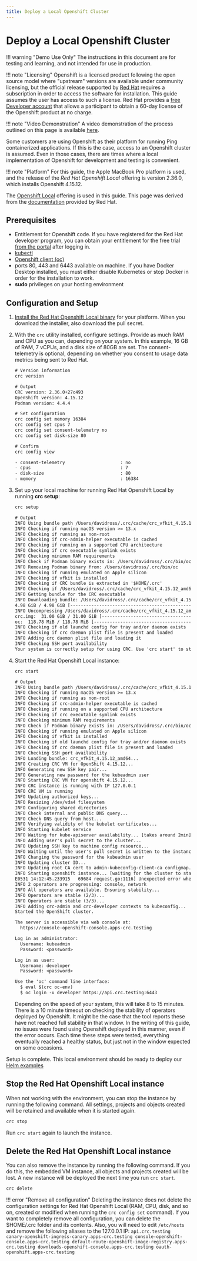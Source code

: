 ```yaml
---
title: Deploy a Local Openshift Cluster
---
```

# Deploy a Local Openshift Cluster

!!! warning "Demo Use Only"
    The instructions in this document are for testing and learning, and not intended for use in production.

!!! note "Licensing"
    Openshift is a licensed product following the open source model where "upstream" versions are available under community licensing, but the official release supported by [Red Hat](https://www.redhat.com/en) requires a subscription in order to access the software for installation.  This guide assumes the user has access to such a license.  Red Hat provides a [free Developer account](https://developers.redhat.com/blog/2016/03/31/no-cost-rhel-developer-subscription-now-available) that allows a participant to obtain a 60-day license of the Openshift product at no charge.

!!! note "Video Demonstration"
    A video demonstration of the process outlined on this page is available [here](https://videos.pingidentity.com/detail/videos/devops/video/6319613511112/openshift-local-demonstration).

Some customers are using Openshift as their platform for running Ping containerized applications.  If this is the case, access to an Openshift cluster is assumed.  Even in those cases, there are times where a local implementation of Openshift for development and testing is convenient.  

!!! note "Platform"
    For this guide, the Apple MacBook Pro platform is used, and the release of the _Red Hat Openshift Local_ offering is version 2.36.0, which installs Openshift 4.15.12.

The [Openshift Local](https://access.redhat.com/documentation/en-us/red_hat_openshift_local/2.29) offering is used in this guide. This page was derived from the [documentation](https://access.redhat.com/documentation/en-us/red_hat_openshift_local/2.29/html/getting_started_guide/index) provided by Red Hat.

## Prerequisites

* Entitlement for Openshift code.  If you have registered for the Red Hat developer program, you can obtain your entitlement for the free trial [from the portal](https://developers.redhat.com/products/openshift/download) after logging in.
* [kubectl](https://kubernetes.io/docs/tasks/tools/#kubectl)
* [Openshift client (oc)](https://access.redhat.com/documentation/en-us/openshift_container_platform/4.14/html-single/cli_tools/index#cli-getting-started)
* ports 80, 443 and 6443 available on machine. If you have Docker Desktop installed, you must either disable Kubernetes or stop Docker in order for the installation to work.
* **sudo** privileges on your hosting environment

## Configuration and Setup

1. [Install the Red Hat Openshift Local binary](https://console.redhat.com/openshift/create/local) for your platform. When you download the installer, also download the pull secret.

1. With the `crc` utility installed, configure settings.  Provide as much RAM and CPU as you can, depending on your system.  In this example, 16 GB of RAM, 7 vCPUs, and a disk size of 80GB are set.  The consent-telemetry is optional, depending on whether you consent to usage data metrics being sent to Red Hat.

    ```txt
    # Version information
    crc version

    # Output
    CRC version: 2.36.0+27c493
    OpenShift version: 4.15.12
    Podman version: 4.4.4

    # Set configuration
    crc config set memory 16384
    crc config set cpus 7
    crc config set consent-telemetry no
    crc config set disk-size 80

    # Confirm
    crc config view

    - consent-telemetry                     : no
    - cpus                                  : 7
    - disk-size                             : 80
    - memory                                : 16384
    ```

1. Set up your local machine for running Red Hat Openshift Local by running **crc setup**:

    ```txt
    crc setup

    # Output
    INFO Using bundle path /Users/davidross/.crc/cache/crc_vfkit_4.15.12_amd64.crcbundle
    INFO Checking if running macOS version >= 13.x
    INFO Checking if running as non-root
    INFO Checking if crc-admin-helper executable is cached
    INFO Checking if running on a supported CPU architecture
    INFO Checking if crc executable symlink exists
    INFO Checking minimum RAM requirements
    INFO Check if Podman binary exists in: /Users/davidross/.crc/bin/oc
    INFO Removing Podman binary from: /Users/davidross/.crc/bin/oc
    INFO Checking if running emulated on Apple silicon
    INFO Checking if vfkit is installed
    INFO Checking if CRC bundle is extracted in '$HOME/.crc'
    INFO Checking if /Users/davidross/.crc/cache/crc_vfkit_4.15.12_amd64.crcbundle exists
    INFO Getting bundle for the CRC executable
    INFO Downloading bundle: /Users/davidross/.crc/cache/crc_vfkit_4.15.12_amd64.crcbundle...
    4.98 GiB / 4.98 GiB [--------------------------------------------------------------------------------] 100.00% 15.22 MiB/s
    INFO Uncompressing /Users/davidross/.crc/cache/crc_vfkit_4.15.12_amd64.crcbundle
    crc.img:  31.00 GiB / 31.00 GiB [--------------------------------------------------------------------------------] 100.00%
    oc:  118.78 MiB / 118.78 MiB [-----------------------------------------------------------------------------------] 100.00%
    INFO Checking if old launchd config for tray and/or daemon exists
    INFO Checking if crc daemon plist file is present and loaded
    INFO Adding crc daemon plist file and loading it
    INFO Checking SSH port availability
    Your system is correctly setup for using CRC. Use 'crc start' to start the instance
    ```

1. Start the Red Hat Openshift Local instance:

    ```txt
    crc start
 
    # Output
    INFO Using bundle path /Users/davidross/.crc/cache/crc_vfkit_4.15.12_amd64.crcbundle
    INFO Checking if running macOS version >= 13.x
    INFO Checking if running as non-root
    INFO Checking if crc-admin-helper executable is cached
    INFO Checking if running on a supported CPU architecture
    INFO Checking if crc executable symlink exists
    INFO Checking minimum RAM requirements
    INFO Check if Podman binary exists in: /Users/davidross/.crc/bin/oc
    INFO Checking if running emulated on Apple silicon
    INFO Checking if vfkit is installed
    INFO Checking if old launchd config for tray and/or daemon exists
    INFO Checking if crc daemon plist file is present and loaded
    INFO Checking SSH port availability
    INFO Loading bundle: crc_vfkit_4.15.12_amd64...
    INFO Creating CRC VM for OpenShift 4.15.12...
    INFO Generating new SSH key pair...
    INFO Generating new password for the kubeadmin user
    INFO Starting CRC VM for openshift 4.15.12...
    INFO CRC instance is running with IP 127.0.0.1
    INFO CRC VM is running
    INFO Updating authorized keys...
    INFO Resizing /dev/vda4 filesystem
    INFO Configuring shared directories
    INFO Check internal and public DNS query...
    INFO Check DNS query from host...
    INFO Verifying validity of the kubelet certificates...
    INFO Starting kubelet service
    INFO Waiting for kube-apiserver availability... [takes around 2min]
    INFO Adding user's pull secret to the cluster...
    INFO Updating SSH key to machine config resource...
    INFO Waiting until the user's pull secret is written to the instance disk...
    INFO Changing the password for the kubeadmin user
    INFO Updating cluster ID...
    INFO Updating root CA cert to admin-kubeconfig-client-ca configmap...
    INFO Starting openshift instance... [waiting for the cluster to stabilize]
    E0531 14:12:45.233915   69684 request.go:1116] Unexpected error when reading response body: net/http: request canceled (Client.Timeout or context cancellation while reading body)
    INFO 2 operators are progressing: console, network
    INFO All operators are available. Ensuring stability...
    INFO Operators are stable (2/3)...
    INFO Operators are stable (3/3)...
    INFO Adding crc-admin and crc-developer contexts to kubeconfig...
    Started the OpenShift cluster.
    
    The server is accessible via web console at:
      https://console-openshift-console.apps-crc.testing
    
    Log in as administrator:
      Username: kubeadmin
      Password: <password>
    
    Log in as user:
      Username: developer
      Password: <password>
    
    Use the 'oc' command line interface:
      $ eval $(crc oc-env)
      $ oc login -u developer https://api.crc.testing:6443
    ```

    Depending on the speed of your system, this will take 8 to 15 minutes.  There is a 10 minute timeout on checking the stability of operators deployed by Openshift.  It might be the case that the tool reports these have not reached full stability in that window.  In the writing of this guide, no issues were found using Openshift deployed in this manner, even if the error occurs.  Each time these steps were tested, everything eventually reached a healthy status, but just not in the window expected on some occasions.

Setup is complete.  This local environment should be ready to deploy our [Helm examples](./deployHelm.md)

## Stop the Red Hat Openshift Local instance

When not working with the environment, you can stop the instance by running the following command.  All settings, projects and objects created will be retained and available when it is started again.

```sh
crc stop
```

Run `crc start` again to launch the instance.

## Delete the Red Hat Openshift Local instance

You can also remove the instance by running the following command.  If you do this, the embedded VM instance, all objects and projects created will be lost.  A new instance will be deployed the next time you run `crc start`.

```sh
crc delete
```

!!! error "Remove all configuration"
    Deleting the instance does not delete the configuration settings for Red Hat Openshift Local (RAM, CPU, disk, and so on, created or modified when running the `crc config set` command).  If you want to completely remove all configuration, you can delete the $HOME/.crc folder and its contents.  Also, you will need to edit `/etc/hosts` and remove the following aliases to the 127.0.0.1 IP: `api.crc.testing canary-openshift-ingress-canary.apps-crc.testing console-openshift-console.apps-crc.testing default-route-openshift-image-registry.apps-crc.testing downloads-openshift-console.apps-crc.testing oauth-openshift.apps-crc.testing`